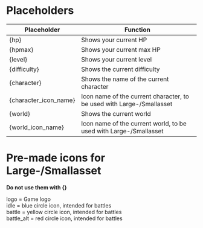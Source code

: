 # Placeholders
|Placeholder|Function|
|--|--|
|{hp}|Shows your current HP|
|{hpmax}|Shows your current max HP|
|{level}|Shows your current level|
|{difficulty}|Shows the current difficulty|
|{character}|Shows the name of the current character|
|{character_icon_name}|Icon name of the current character, to be used with Large-/Smallasset|
|{world}|Shows the current world|
|{world_icon_name}|Icon name of the current world, to be used with Large-/Smallasset|

# Pre-made icons for Large-/Smallasset
**Do not use them with {}**    

logo = Game logo  
idle = blue circle icon, intended for battles  
battle = yellow circle icon, intended for battles  
battle_alt = red circle icon, intended for battles  
